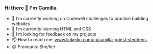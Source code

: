 ### Hi there 👋 I'm Camilla

- 🔭 I’m currently working on Codewell challenges to practise building websites
- 🌱 I’m currently learning HTML and CSS
- 🤔 I’m looking for feedback on my projects
- 📫 How to reach me: www.linkedin.com/in/camilla-priest-stephens
- 😄 Pronouns: She/her

